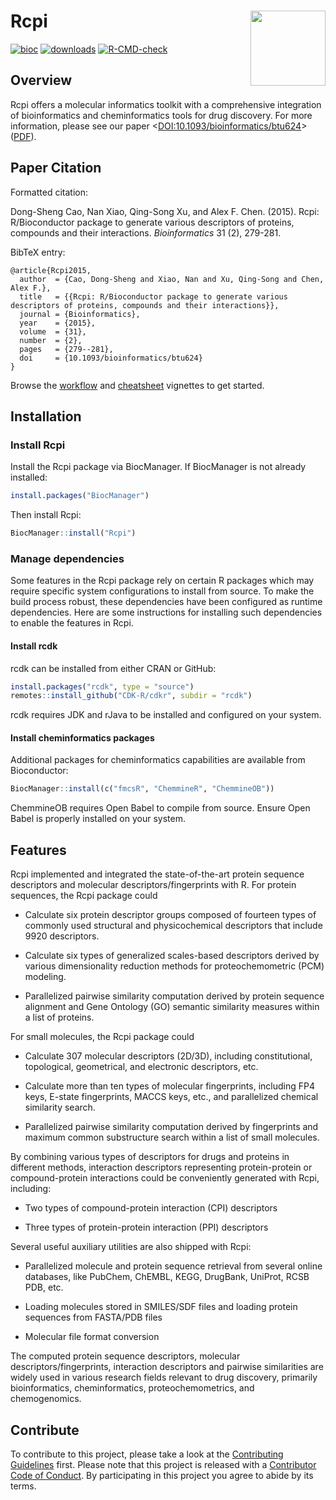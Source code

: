 # Rcpi <img src="man/figures/logo.png" align="right" width="120" />

<!-- badges: start -->
[![bioc](https://www.bioconductor.org/shields/years-in-bioc/Rcpi.svg)](https://bioconductor.org/packages/release/bioc/html/Rcpi.html#since)
[![downloads](https://bioconductor.org/shields/downloads/release/Rcpi.svg)](https://bioconductor.org/packages/stats/bioc/Rcpi/)
[![R-CMD-check](https://github.com/nanxstats/Rcpi/actions/workflows/R-CMD-check.yaml/badge.svg)](https://github.com/nanxstats/Rcpi/actions/workflows/R-CMD-check.yaml)
<!-- badges: end -->

## Overview

Rcpi offers a molecular informatics toolkit with a comprehensive integration of bioinformatics and cheminformatics tools for drug discovery. For more information, please see our paper <[DOI:10.1093/bioinformatics/btu624](https://academic.oup.com/bioinformatics/article-lookup/doi/10.1093/bioinformatics/btu624)> ([PDF](https://nanx.me/papers/Rcpi.pdf)).

## Paper Citation

Formatted citation:

Dong-Sheng Cao, Nan Xiao, Qing-Song Xu, and Alex F. Chen. (2015). Rcpi: R/Bioconductor package to generate various descriptors of proteins, compounds and their interactions. _Bioinformatics_ 31 (2), 279-281.

BibTeX entry:

```
@article{Rcpi2015,
  author  = {Cao, Dong-Sheng and Xiao, Nan and Xu, Qing-Song and Chen, Alex F.},
  title   = {{Rcpi: R/Bioconductor package to generate various descriptors of proteins, compounds and their interactions}},
  journal = {Bioinformatics},
  year    = {2015},
  volume  = {31},
  number  = {2},
  pages   = {279--281},
  doi     = {10.1093/bioinformatics/btu624}
}
```

Browse the [workflow](https://nanx.me/Rcpi/articles/Rcpi.html) and
[cheatsheet](https://nanx.me/Rcpi/articles/Rcpi-quickref.html)
vignettes to get started.

## Installation

### Install Rcpi

Install the Rcpi package via BiocManager. If BiocManager is not already installed:

```r
install.packages("BiocManager")
```

Then install Rcpi:

```r
BiocManager::install("Rcpi")
```

### Manage dependencies

Some features in the Rcpi package rely on certain R packages which may
require specific system configurations to install from source.
To make the build process robust, these dependencies have been configured
as runtime dependencies. Here are some instructions for installing such
dependencies to enable the features in Rcpi.

#### Install rcdk

rcdk can be installed from either CRAN or GitHub:

```r
install.packages("rcdk", type = "source")
remotes::install_github("CDK-R/cdkr", subdir = "rcdk")
```

rcdk requires JDK and rJava to be installed and configured on your system.

#### Install cheminformatics packages

Additional packages for cheminformatics capabilities are available
from Bioconductor:

```r
BiocManager::install(c("fmcsR", "ChemmineR", "ChemmineOB"))
```

ChemmineOB requires Open Babel to compile from source.
Ensure Open Babel is properly installed on your system.

## Features

Rcpi implemented and integrated the state-of-the-art protein sequence descriptors and molecular descriptors/fingerprints with R. For protein sequences, the Rcpi package could

- Calculate six protein descriptor groups composed of fourteen types of commonly used structural and physicochemical descriptors that include 9920 descriptors.

- Calculate six types of generalized scales-based descriptors derived by various dimensionality reduction methods for proteochemometric (PCM) modeling.

- Parallelized pairwise similarity computation derived by protein sequence alignment and Gene Ontology (GO) semantic similarity measures within a list of proteins.

For small molecules, the Rcpi package could

- Calculate 307 molecular descriptors (2D/3D), including constitutional, topological, geometrical, and electronic descriptors, etc.

- Calculate more than ten types of molecular fingerprints, including FP4 keys, E-state fingerprints, MACCS keys, etc., and parallelized chemical similarity search.

- Parallelized pairwise similarity computation derived by fingerprints and maximum common substructure search within a list of small molecules.

By combining various types of descriptors for drugs and proteins in different methods, interaction descriptors representing protein-protein or compound-protein interactions could be conveniently generated with Rcpi, including:

- Two types of compound-protein interaction (CPI) descriptors

- Three types of protein-protein interaction (PPI) descriptors

Several useful auxiliary utilities are also shipped with Rcpi:

- Parallelized molecule and protein sequence retrieval from several online databases, like PubChem, ChEMBL, KEGG, DrugBank, UniProt, RCSB PDB, etc.

- Loading molecules stored in SMILES/SDF files and loading protein sequences from FASTA/PDB files

- Molecular file format conversion

The computed protein sequence descriptors, molecular descriptors/fingerprints, interaction descriptors and pairwise similarities are widely used in various research fields relevant to drug discovery, primarily bioinformatics, cheminformatics, proteochemometrics, and chemogenomics.

## Contribute

To contribute to this project, please take a look at the [Contributing Guidelines](CONTRIBUTING.md) first. Please note that this project is released with a [Contributor Code of Conduct](CONDUCT.md). By participating in this project you agree to abide by its terms.
